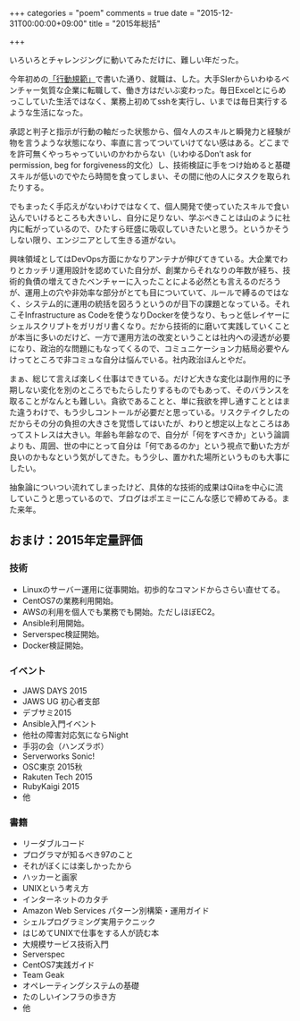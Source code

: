 +++
categories = "poem"
comments = true
date = "2015-12-31T00:00:00+09:00"
title = "2015年総括"

+++

いろいろとチャレンジングに動いてみただけに、難しい年だった。

今年初めの[「行動規範」](http://chroju.github.io/blog/2015/01/12/post/)で書いた通り、就職は、した。大手SIerからいわゆるベンチャー気質な企業に転職して、働き方はだいぶ変わった。毎日Excelとにらめっこしていた生活ではなく、業務上初めてsshを実行し、いまでは毎日実行するような生活になった。

承認と判子と指示が行動の軸だった状態から、個々人のスキルと瞬発力と経験が物を言うような状態になり、率直に言ってついていけてない感はある。どこまでを許可無くやっちゃっていいのかわからない（いわゆるDon’t ask for permission, beg for forgiveness的文化）し、技術検証に手をつけ始めると基礎スキルが低いのでやたら時間を食ってしまい、その間に他の人にタスクを取られたりする。

でもまったく手応えがないわけではなくて、個人開発で使っていたスキルで食い込んでいけるところも大きいし、自分に足りない、学ぶべきことは山のように社内に転がっているので、ひたすら旺盛に吸収していきたいと思う。というかそうしない限り、エンジニアとして生きる道がない。

興味領域としてはDevOps方面にかなりアンテナが伸びてきている。大企業でわりとカッチリ運用設計を認めていた自分が、創業からそれなりの年数が経ち、技術的負債の増えてきたベンチャーに入ったことによる必然とも言えるのだろうが、運用上の穴や非効率な部分がとても目についていて、ルールで縛るのではなく、システム的に運用の統括を図ろうというのが目下の課題となっている。それこそInfrastructure as Codeを使うなりDockerを使うなり、もっと低レイヤーにシェルスクリプトをガリガリ書くなり。だから技術的に磨いて実践していくことが本当に多いのだけど、一方で運用方法の改変ということは社内への浸透が必要になり、政治的な問題にもなってくるので、コミュニケーション力結局必要やんけってところで非コミュな自分は悩んでいる。社内政治ほんとやだ。

まぁ、総じて言えば楽しく仕事はできている。だけど大きな変化は副作用的に予期しない変化を別のところでもたらしたりするものでもあって、そのバランスを取ることがなんとも難しい。貪欲であることと、単に我欲を押し通すこととはまた違うわけで、もう少しコントールが必要だと思っている。リスクテイクしたのだからその分の負担の大きさを覚悟してはいたが、わりと想定以上なところはあってストレスは大きい。年齢も年齢なので、自分が「何をすべきか」という論調よりも、周囲、世の中にとって自分は「何であるのか」という視点で動いた方が良いのかもなという気がしてきた。もう少し、置かれた場所というものも大事にしたい。

抽象論についつい流れてしまったけど、具体的な技術的成果はQiitaを中心に流していこうと思っているので、ブログはポエミーにこんな感じで締めてみる。また来年。

## おまけ：2015年定量評価

### 技術

- Linuxのサーバー運用に従事開始。初歩的なコマンドからさらい直せてる。
- CentOS7の業務利用開始。
- AWSの利用を個人でも業務でも開始。ただしほぼEC2。
- Ansible利用開始。
- Serverspec検証開始。
- Docker検証開始。

### イベント

- JAWS DAYS 2015
- JAWS UG 初心者支部
- デブサミ2015
- Ansible入門イベント
- 他社の障害対応気にならNight
- 手羽の会（ハンズラボ）
- Serverworks Sonic!
- OSC東京 2015秋
- Rakuten Tech 2015
- RubyKaigi 2015
- 他

### 書籍

- リーダブルコード
- プログラマが知るべき97のこと
- それがぼくには楽しかったから
- ハッカーと画家
- UNIXという考え方
- インターネットのカタチ
- Amazon Web Services パターン別構築・運用ガイド
- シェルプログラミング実用テクニック
- はじめてUNIXで仕事をする人が読む本
- 大規模サービス技術入門
- Serverspec
- CentOS7実践ガイド
- Team Geak
- オペレーティングシステムの基礎
- たのしいインフラの歩き方
- 他

